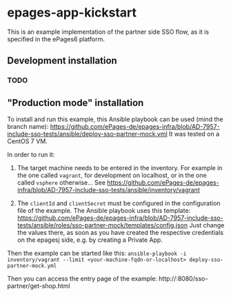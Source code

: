 # epages-app-kickstart

This is an example implementation of the partner side SSO flow, as it is specified in the ePages6 platform.

## Development installation
### TODO

## "Production mode" installation
To install and run this example, this Ansible playbook can be used (mind the branch name):
https://github.com/ePages-de/epages-infra/blob/AD-7957-include-sso-tests/ansible/deploy-sso-partner-mock.yml
It was tested on a CentOS 7 VM.

In order to run it:

1. The target machine needs to be entered in the inventory.
For example in the one called `vagrant`, for development on localhost, or in the one called `vsphere` otherwise...
See https://github.com/ePages-de/epages-infra/blob/AD-7957-include-sso-tests/ansible/inventory/vagrant

2. The `clientId` and `clientSecret` must be configured in the configuration file of the example.
The Ansible playbook uses this template: https://github.com/ePages-de/epages-infra/blob/AD-7957-include-sso-tests/ansible/roles/sso-partner-mock/templates/config.json
Just change the values there, as soon as you have created the respective credentials on the epagesj side,
e.g. by creating a Private App.

Then the example can be started like this:
`ansible-playbook -i inventory/vagrant --limit <your-machine-fqdn-or-localhost> deploy-sso-partner-mock.yml`

Then you can access the entry page of the example:
http://<your-machine-fqdn-or-localhost>:8080/sso-partner/get-shop.html
